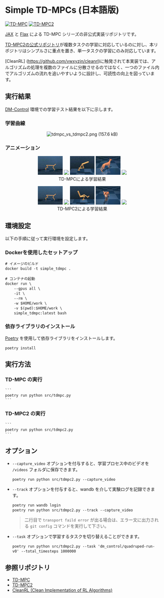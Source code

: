 # Simple TD-MPCs (日本語版)

[![TD-MPC](http://img.shields.io/badge/tdmpc-arxiv.2203.04955-B31B1B.svg)](https://arxiv.org/abs/2203.04955) [![TD-MPC2](http://img.shields.io/badge/tdmpc2-arxiv.2310.16828-B31B1B.svg)](https://arxiv.org/abs/2310.16828)

[JAX](https://github.com/google/jax) と [Flax](https://github.com/google/flax) による TD-MPC シリーズの非公式実装リポジトリです。

[TD-MPC2の公式リポジトリ](https://github.com/nicklashansen/tdmpc2)が複数タスクの学習に対応しているのに対し、本リポジトリはシンプルさに重点を置き、単一タスクの学習にのみ対応しています。

[CleanRL] (https://github.com/vwxyzjn/cleanrl)に触発されて本実装では、アルゴリズムの処理を複数のファイルに分散させるのではなく、一つのファイル内でアルゴリズムの流れを追いやすいように設計し、可読性の向上を図っています。

## 実行結果
[DM-Control](https://github.com/google-deepmind/dm_control) 環境での学習テスト結果を以下に示します。

### 学習曲線

<div style="text-align: center">
<img width="80%" alt="tdmpc_vs_tdmpc2.png (157.6 kB)" src="https://img.esa.io/uploads/production/attachments/21189/2024/04/01/160121/706d85d0-37bc-47b6-8ea1-ee979f3c518f.png">
</div>

### アニメーション

<div style="text-align: center">
<figure>
<img width="19%" src="assets/tdmpc_cheetah.gif">
<img width="19%" src="assets/tdmpc_quadruped.gif">
<img width="19%" src="assets/tdmpc_walker.gif">
<img width="19%" src="assets/tdmpc_dog.gif">
<img width="19%" src="assets/tdmpc_humanoid.gif">
<figcaption>TD-MPCによる学習結果</figcaption>
</figure>
</div>

<div style="text-align: center">
<figure>
<img width="19%" src="assets/tdmpc2_cheetah.gif">
<img width="19%" src="assets/tdmpc2_quadruped.gif">
<img width="19%" src="assets/tdmpc2_walker.gif">
<img width="19%" src="assets/tdmpc2_dog.gif">
<img width="19%" src="assets/tdmpc2_humanoid.gif">
<figcaption>TD-MPC2による学習結果</figcaption>
</figure>
</div>


## 環境設定
以下の手順に従って実行環境を設定します。

###  Dockerを使用したセットアップ

```
# イメージのビルド
docker build -t simple_tdmpc .

# コンテナの起動
docker run \
    --gpus all \
    -it \
    --rm \
    -w $HOME/work \
    -v $(pwd):$HOME/work \
    simple_tdmpc:latest bash
```

### 依存ライブラリのインストール
[Poetry](https://python-poetry.org/docs/) を使用して依存ライブラリをインストールします。

```
poetry install
```

## 実行方法

### TD-MPC の実行

    ```
    poetry run python src/tdmpc.py 
    ```
### TD-MPC2 の実行

    ```
    poetry run python src/tdmpc2.py 
    ```

## オプション

* `--capture_video` オプションを付与すると、学習プロセス中のビデオを `/videos` フォルダに保存できます。

    ```
    poetry run python src/tdmpc2.py --capture_video
    ```

*  `--track` オプションを付与すると、wandb を介して実験ログを記録できます。

    ```
    poetry run wandb login
    poetry run python src/tdmpc2.py --track --capture_video
    ```
    > 二行目で `transport faild error` が出る場合は、エラー文に出力される ```git config``` コマンドを実行して下さい。

*  `--task` オプションで学習するタスクを切り替えることができます。

    ```
    poetry run python src/tdmpc2.py --task 'dm_control/quadruped-run-v0' --total_timesteps 1000000
    ```


## 参照リポジトリ

- [TD-MPC](https://github.com/nicklashansen/tdmpc)
- [TD-MPC2](https://github.com/nicklashansen/tdmpc2)
- [CleanRL (Clean Implementation of RL Algorithms)](https://github.com/vwxyzjn/cleanrl)
